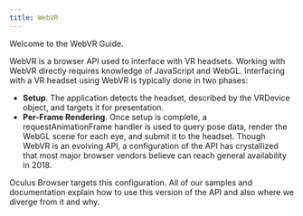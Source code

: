 ```yaml
---
title: WebVR
---
```

Welcome to the WebVR Guide.

WebVR is a browser API used to interface with VR headsets. Working with WebVR directly requires knowledge of JavaScript and WebGL. Interfacing with a VR headset using WebVR is typically done in two phases:

* **Setup**. The application detects the headset, described by the VRDevice object, and targets it for presentation.
* **Per-Frame Rendering**. Once setup is complete, a requestAnimationFrame handler is used to query pose data, render the WebGL scene for each eye, and submit it to the headset. 
Though WebVR is an evolving API, a configuration of the API has crystallized that most major browser vendors believe can reach general availability in 2018.

Oculus Browser targets this configuration. All of our samples and documentation explain how to use this version of the API and also where we diverge from it and why.


